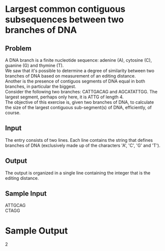# Largest common contiguous subsequences between two branches of DNA

## **Problem**
A DNA branch is a finite nucleotide sequence: adenine (A), cytosine (C), guanine (G) and thymine (T).  
We saw that it's possible to determine a degree of similarity between two branches of DNA based on measurement of an editing distance.  
Another is the presence of contiguos segments of DNA equal in both branches, in particular the biggest.  
Consider the following two branches: CATTGACAG and AGCATATTGG. The largest segment, perhaps only here, it is ATTG of length 4.  
The objective of this exercise is, given two branches of DNA, to calculate the size of the largest contiguous sub-segment(s) of DNA, efficiently, of course.

## **Input**
The entry consists of two lines. Each line contains the string that defines branches of DNA (exclusively made up of the characters 'A', 'C', 'G' and 'T').
## **Output**
The output is organized in a single line containing the integer that is the editing distance.
## **Sample Input**
ATTGCAG  
CTAGG
# **Sample Output**
2
